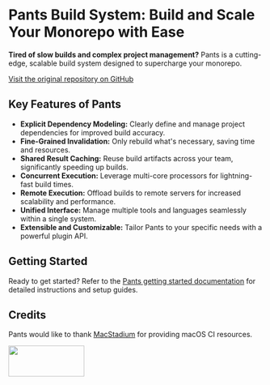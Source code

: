 # Pants Build System: Build and Scale Your Monorepo with Ease

**Tired of slow builds and complex project management?** Pants is a cutting-edge, scalable build system designed to supercharge your monorepo.

[Visit the original repository on GitHub](https://github.com/pantsbuild/pants)

## Key Features of Pants

*   **Explicit Dependency Modeling:** Clearly define and manage project dependencies for improved build accuracy.
*   **Fine-Grained Invalidation:** Only rebuild what's necessary, saving time and resources.
*   **Shared Result Caching:** Reuse build artifacts across your team, significantly speeding up builds.
*   **Concurrent Execution:** Leverage multi-core processors for lightning-fast build times.
*   **Remote Execution:** Offload builds to remote servers for increased scalability and performance.
*   **Unified Interface:** Manage multiple tools and languages seamlessly within a single system.
*   **Extensible and Customizable:** Tailor Pants to your specific needs with a powerful plugin API.

## Getting Started

Ready to get started? Refer to the [Pants getting started documentation](https://www.pantsbuild.org/docs/getting-started) for detailed instructions and setup guides.

## Credits

Pants would like to thank [MacStadium](https://www.macstadium.com/) for providing macOS CI resources.

<img width="150" height="61" src="https://uploads-ssl.webflow.com/5ac3c046c82724970fc60918/5c019d917bba312af7553b49_MacStadium-developerlogo.png">